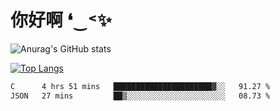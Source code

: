 # 你好啊 ❛‿˂✨

![Anurag's GitHub stats](https://github-readme-stats.vercel.app/api?username=ZombieFly&count_private=true&show_icons=true)

[![Top Langs](https://github-readme-stats.vercel.app/api/top-langs/?username=ZombieFly&layout=compact&count_private=true&hide=Ruby,makefile)](https://github.com/anuraghazra/github-readme-stats)

<!--START_SECTION:waka-->

```txt
C      4 hrs 51 mins   ██████████████████████▓░░   91.27 %
JSON   27 mins         ██▒░░░░░░░░░░░░░░░░░░░░░░   08.73 %
```

<!--END_SECTION:waka-->
